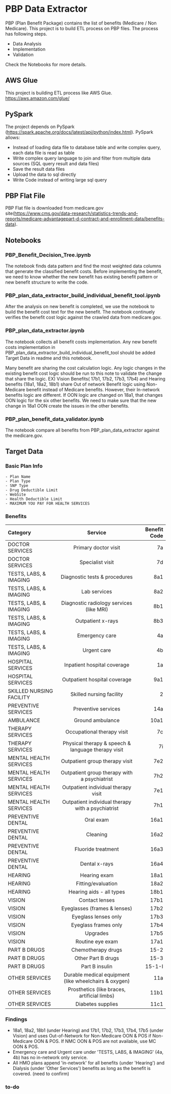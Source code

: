 # PBP Data Extractor

PBP (Plan Benefit Package) contains the list of benefits (Medicare / Non Medicare).  This project is to build ETL process on PBP files.  The process has following steps.

- Data Analysis
- Implementation
- Validation

Check the Notebooks for more details.

## AWS Glue
This project is building ETL process like AWS Glue. https://aws.amazon.com/glue/

## PySpark
The project depends on PySpark (https://spark.apache.org/docs/latest/api/python/index.html).  PySpark allows:
- Instead of loading data file to database table and write complex query, each data file is read as table
- Write complex query language to join and filter from multiple data sources (SQL query result and data files)
- Save the result data files
- Upload the data to sql directly
- Write Code instead of writing large sql query

## PBP Flat File
PBP Flat file is downloaded from medicare.gov site(https://www.cms.gov/data-research/statistics-trends-and-reports/medicare-advantagepart-d-contract-and-enrollment-data/benefits-data).  

## Notebooks
### PBP_Benefit_Decision_Tree.ipynb
The notebook finds data pattern and find the most weighted data columns that generate the classified benefit costs.  Before implementing the benefit, we need to know whether the new benefit has existing benefit pattern or new benefit structure to write the code.

### PBP_plan_data_extractor_build_individual_benefit_tool.ipynb
After the analysis on new benefit is completed, we use the notebook to build the benefit cost text for the new benefit.  The notebook continuely verifies the benefit cost logic against the crawled data from medicare.gov.

### PBP_plan_data_extractor.ipynb 
The notebook collects all benefit costs implementation.  Any new benefit costs implementation in PBP_plan_data_extractor_build_individual_benefit_tool should be added Target Data in readme and this notebook.   

Many benefit are sharing the cost calculation logic. Any logic changes in the existing benefit cost logic should be run to this note to validate the change that share the logic. EX) Vision Benefits( 17b1, 17b2, 17b3, 17b4) and Hearing benefits (18a1, 18a2, 18b1) share Out of network Benefit logic using Non-Medicare benefit instead of Medicare benefits.  However, their In-network benefits logic are different.  If OON logic are changed on 18a1, that changes OON logic for the six other benefits. We need to make sure that the new change in 18a1 OON create the issues in the other benefits. 

###  PBP_plan_benefit_data_validator.ipynb
The notebook compare all benefits from PBP_plan_data_extractor against the medicare.gov. 

## Target Data
### Basic Plan Info
    - Plan Name
    - Plan Type
    - SNP Type
    - Drug Deductible Limit
    - WebSite
    - Health Deductible Limit
    - MAXIMUM YOU PAY FOR HEALTH SERVICES
### Benefits
|Category|Service|Benefit Code|
| :------------ |:---------------:| -----:|
|DOCTOR SERVICES|Primary doctor visit|7a|
|DOCTOR SERVICES|Specialist visit|7d|
|TESTS, LABS, & IMAGING|Diagnostic tests & procedures|8a1|
|TESTS, LABS, & IMAGING|Lab services|8a2|
|TESTS, LABS, & IMAGING|Diagnostic radiology services (like MRI)|8b1|
|TESTS, LABS, & IMAGING|Outpatient x-rays|8b3|
|TESTS, LABS, & IMAGING|Emergency care|4a|
|TESTS, LABS, & IMAGING|Urgent care|4b|
|HOSPITAL SERVICES|Inpatient hospital coverage|1a|
|HOSPITAL SERVICES|Outpatient hospital coverage|9a1|
|SKILLED NURSING FACILITY|Skilled nursing facility|2|
|PREVENTIVE SERVICES|Preventive services|14a|
|AMBULANCE|Ground ambulance|10a1|
|THERAPY SERVICES|Occupational therapy visit|7c|
|THERAPY SERVICES|Physical therapy & speech & language therapy visit|7i|
|MENTAL HEALTH SERVICES|Outpatient group therapy visit|7e2|
|MENTAL HEALTH SERVICES|Outpatient group therapy with a psychiatrist|7h2|
|MENTAL HEALTH SERVICES|Outpatient individual therapy visit|7e1|
|MENTAL HEALTH SERVICES|Outpatient individual therapy with a psychiatrist|7h1|
|PREVENTIVE DENTAL|Oral exam|16a1|
|PREVENTIVE DENTAL|Cleaning|16a2|
|PREVENTIVE DENTAL|Fluoride treatment|16a3|
|PREVENTIVE DENTAL|Dental x-rays|16a4|
|HEARING|Hearing exam|18a1|
|HEARING|Fitting/evaluation|18a2|
|HEARING|Hearing aids - all types|18b1|
|VISION|Contact lenses|17b1|
|VISION|Eyeglasses (frames & lenses)|17b2|
|VISION|Eyeglass lenses only|17b3|
|VISION|Eyeglass frames only|17b4|
|VISION|Upgrades|17b5|
|VISION|Routine eye exam|17a1|
|PART B DRUGS|Chemotherapy drugs|15-2|
|PART B DRUGS|Other Part B drugs|15-3|
|PART B DRUGS|Part B insulin|15-1-I|
|OTHER SERVICES|Durable medical equipment (like wheelchairs & oxygen)|11a|
|OTHER SERVICES|Prosthetics (like braces, artificial limbs)|11b1|
|OTHER SERVICES|Diabetes supplies|11c1|

### Findings
- 18a1, 18a2, 18b1 (under Hearing) and 17b1, 17b2, 17b3, 17b4, 17b5 (under Vision) and uses Out-of-Network for Non-Medicare OON & POS if Non-Medicare OON & POS.  If NMC OON & POS are not available, use MC OON & POS.
- Emergency care and Urgent care under 'TESTS, LABS, & IMAGING' (4a, 4b) has no in-network only service.  
- All HMO plans append 'in-network' for all benefits (under 'Hearing')  and Dialysis (under 'Other Services') benefits as long as the benefit is covered. (need to confirm)

### to-do



